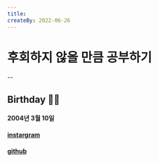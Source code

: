 ```yaml
---
title: 
createBy: 2022-06-26
---
```


# 후회하지 않을 만큼 공부하기
--
## Birthday 👼🏻
#### 2004년 3월 10일


#### [instargram](https://www.instagram.com/sooo._.jii/)
#### [github](https://github.com/jisoo03010) 
